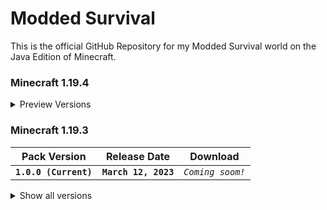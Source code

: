 # Modded Survival

This is the official GitHub Repository for my Modded Survival world on the Java Edition of Minecraft.

### Minecraft 1.19.4

<details>
<summary>Preview Versions</summary>
<p> **No preview versions are available at this time.** </p>
</details>

### Minecraft 1.19.3

| Pack Version | Release Date | Download |
| --- | --- | --- |
| **`1.0.0 (Current)`** | **`March 12, 2023`** | <!-- [**`Download`**]() --> *`Coming soom!`*|

<details>
<summary>Show all versions</summary>
<p>
#### No older versions are available at this time.
</p>
</details>

